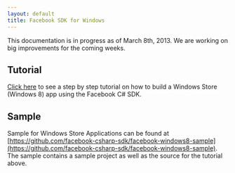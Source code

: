```yaml
---
layout: default
title: Facebook SDK for Windows
---
```


This documentation is in progress as of March 8th, 2013. We are working on big improvements for the coming weeks.

## Tutorial
[Click here](tutorial/) to see a step by step tutorial on how to build a Windows Store (Windows 8) app using the Facebook C# SDK.

## Sample
Sample for Windows Store Applications can be found at 
[https://github.com/facebook-csharp-sdk/facebook-windows8-sample](https://github.com/facebook-csharp-sdk/facebook-windows8-sample). The sample contains a sample project as well as the source for the tutorial above.

